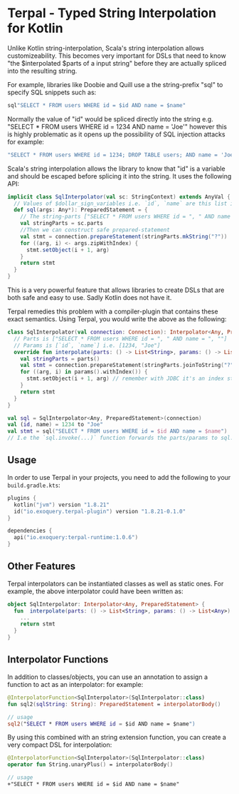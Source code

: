 # Terpal - Typed String Interpolation for Kotlin

Unlike Kotlin string-interpolation, Scala's string interpolation allows customizeability.
This becomes very important for DSLs that need to know "the $interpolated $parts of a input string"
before they are actually spliced into the resulting string.

For example, libraries like Doobie and Quill use a the string-prefix "sql" to specify SQL snippets such as:

```scala
sql"SELECT * FROM users WHERE id = $id AND name = $name"
```
Normally the value of "id" would be spliced directly into the string e.g. "SELECT * FROM users WHERE id = 1234 AND name = 'Joe'"
however this is highly problematic as it opens up the possibility of SQL injection attacks for example:
```scala
"SELECT * FROM users WHERE id = 1234; DROP TABLE users; AND name = 'Joe'"
```

Scala's string interpolation allows the library
to know that "id" is a variable and should be escaped before splicing it into the string. It uses the following API:

```scala
implicit class SqlInterpolator(val sc: StringContext) extends AnyVal {
  // Values of $dollar_sign_variables i.e. `id`, `name` are this list i.e. [1234, "Joe"]
  def sql(args: Any*): PreparedStatement = {
    // The string-parts ["SELECT * FROM users WHERE id = ", " AND name = " and ""] are this list
    val stringParts = sc.parts
    //Then we can construct safe prepared-statement
    val stmt = connection.prepareStatement(stringParts.mkString("?"))  // i.e. joinToString("?")
    for ((arg, i) <- args.zipWithIndex) {
      stmt.setObject(i + 1, arg)
    }
    return stmt
  }
}
```

This is a very powerful feature that allows libraries to create DSLs that are both safe and easy to use.
Sadly Kotlin does not have it.

Terpal remedies this problem with a compiler-plugin that contains these exact semantics.
Using Terpal, you would write the above as the following: 
```kotlin
class SqlInterpolator(val connection: Connection): Interpolator<Any, PreparedStatement> {
  // Parts is ["SELECT * FROM users WHERE id = ", " AND name = ", ""]
  // Params is [`id`, `name`] i.e. [1234, "Joe"]
  override fun interpolate(parts: () -> List<String>, params: () -> List<Any>): PreparedStatement {
    val stringParts = parts()
    val stmt = connection.prepareStatement(stringParts.joinToString("?"))
    for ((arg, i) in params().withIndex()) {
      stmt.setObject(i + 1, arg) // remember with JDBC it's an index starting from 1
    }
    return stmt
  }
}

val sql = SqlInterpolator<Any, PreparedStatement>(connection)
val (id, name) = 1234 to "Joe"
val stmt = sql("SELECT * FROM users WHERE id = $id AND name = $name")
// I.e the `sql.invoke(...)` function forwards the parts/params to sql.interpolate
```

## Usage

In order to use Terpal in your projects, you need to add the following to your `build.gradle.kts`:

```kotlin
plugins {
  kotlin("jvm") version "1.8.21"
  id("io.exoquery.terpal-plugin") version "1.8.21-0.1.0"
}

dependencies {
  api("io.exoquery:terpal-runtime:1.0.6")
}
```

## Other Features

Terpal interpolators can be instantiated classes as well as static ones. For example, the above
interpolator could have been written as:
```kotlin
object SqlInterpolator: Interpolator<Any, PreparedStatement> { 
  fun  interpolate(parts: () -> List<String>, params: () -> List<Any>): PreparedStatement {
    ...
    return stmt
  }
}
```

## Interpolator Functions
In addition to classes/objects, you can use an annotation to assign a function to act as an interpolator:
for example:

```kotlin
@InterpolatorFunction<SqlInterpolator>(SqlInterpolator::class)
fun sql2(sqlString: String): PreparedStatement = interpolatorBody()

// usage
sql2("SELECT * FROM users WHERE id = $id AND name = $name")
```

By using this combined with an string extension function, you can create a very compact DSL for interpolation:
```kotlin
@InterpolatorFunction<SqlInterpolator>(SqlInterpolator::class)
operator fun String.unaryPlus() = interpolatorBody()

// usage
+"SELECT * FROM users WHERE id = $id AND name = $name"
```

